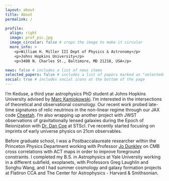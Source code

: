 ```yaml
---
layout: about
title: About
permalink: /

profile:
  align: right
  image: prof_pic.jpg
  image_circular: false # crops the image to make it circular
  more_info: >
    <p>William H. Miller III Dept of Physics & Astronomy</p>
    <p>Johns Hopkins University</p>
    <p>3400 N. Charles St., Baltimore, MD 21218, USA</p>

news: false # includes a list of news items
selected_papers: false # includes a list of papers marked as "selected={true}"
social: true # includes social icons at the bottom of the page
---
```


I’m Keduse, a third year astrophysics PhD student at Johns Hopkins University advised by [Marc Kamiokowski](https://sites.krieger.jhu.edu/kamionkowski/). I’m interested in the intersections of theoretical and observational cosmology. Our recent work probed late-time signatures of relic neutrinos in the non-linear regime through our JAX code [Cheetah](https://github.com/NNSSA/Cheetah/tree/main). I’m also wrapping up another project with JWST observations of gravitationally lensed galaxies during the Epoch of Reionization with [Dr. Dan Coe](https://www.dancoe.space/) at STScI. I’ve recently started focusing on imprints of early universe physics on 21cm observables. 

Before graduate school, I was a Postbaccalaureate researcher within the Princeton Physics Department working with Professor [Jo Dunkley](https://www.jodunkley.com/) on CMB cross correlations with ACT maps in order to improve foreground constraints. I completed my B.S. in Astrophysics at Yale University working in a different subfield, exoplanets, with Professors Greg Laughlin and Songhu Wang, and I had summer cosmology and galaxy formation projects at Flatiron CCA and The Center for Astrophysics - Harvard & Smithsonian. 

